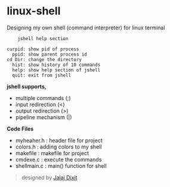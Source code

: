 # linux-shell
Designing my own shell (command interpreter) for linux terminal

		jshell help section

	curpid: show pid of process
	  ppid: show parent process id
	cd Dir: change the directory
	  hist: show history of 10 commands
	  help: show help section of jshell
	  quit: exit from jshell

**jshell supports,**
  * multiple commands (;)
  * input redirection (<)
  * output redirection (>)
  * pipeline mechanism (|)

**Code Files**
* myheaher.h  : header file for project
* colors.h    : adding colors to my shell
* makefile    : makefile for project
* cmdexe.c    : execute the commands
* shellmain.c : main() function for shell

> designed by [Jalaj Dixit](jalajdixit1@gmail.com)

